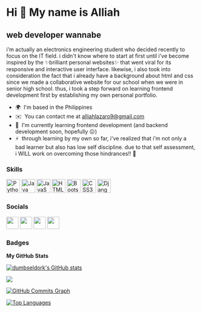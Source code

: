 Hi 👋 My name is Alliah
=======================

web developer wannabe
---------------------

i'm actually an electronics engineering student who decided recently to focus on the IT field. i didn't know where to start at first until i've become inspired by the ✨brilliant personal websites✨ that went viral for its responsive and interactive user interface. likewise, i also took into consideration the fact that i already have a background about html and css since we made a collaborative website for our school when we were in senior high school. thus, i took a step forward on learning frontend development first by establishing my own personal portfolio. 

* 🌍  I'm based in the Philippines
* ✉️  You can contact me at [alliahlazaro9@gmail.com](mailto:alliahlazaro9@gmail.com )
* 🧠  I'm currently learning frontend development (and backend development soon, hopefully 😖)
* ⚡  through learning by my own so far, i've realized that i'm not only a bad learner but also has low self discipline. due to that self assessment, i WILL work on overcoming those hindrances!! 🙏

### Skills

<p align="left">
<a href="https://www.python.org/" target="_blank" rel="noreferrer"><img src="https://raw.githubusercontent.com/danielcranney/readme-generator/main/public/icons/skills/python-colored.svg" width="36" height="36" alt="Python" /></a>
<a href="https://www.oracle.com/java/" target="_blank" rel="noreferrer"><img src="https://raw.githubusercontent.com/danielcranney/readme-generator/main/public/icons/skills/java-colored.svg" width="36" height="36" alt="Java" /></a>
<a href="https://developer.mozilla.org/en-US/docs/Web/JavaScript" target="_blank" rel="noreferrer"><img src="https://raw.githubusercontent.com/danielcranney/readme-generator/main/public/icons/skills/javascript-colored.svg" width="36" height="36" alt="JavaScript" /></a>
<a href="https://developer.mozilla.org/en-US/docs/Glossary/HTML5" target="_blank" rel="noreferrer"><img src="https://raw.githubusercontent.com/danielcranney/readme-generator/main/public/icons/skills/html5-colored.svg" width="36" height="36" alt="HTML5" /></a>
<a href="https://getbootstrap.com/" target="_blank" rel="noreferrer"><img src="https://raw.githubusercontent.com/danielcranney/readme-generator/main/public/icons/skills/bootstrap-colored.svg" width="36" height="36" alt="Bootstrap" /></a>
<a href="https://www.w3.org/TR/CSS/#css" target="_blank" rel="noreferrer"><img src="https://raw.githubusercontent.com/danielcranney/readme-generator/main/public/icons/skills/css3-colored.svg" width="36" height="36" alt="CSS3" /></a>
<a href="https://www.djangoproject.com/" target="_blank" rel="noreferrer"><img src="https://raw.githubusercontent.com/danielcranney/readme-generator/main/public/icons/skills/django-colored.svg" width="36" height="36" alt="Django" /></a>
</p>


### Socials

<p align="left"> <a href="https://www.facebook.com/alliahhlazaro" target="_blank" rel="noreferrer"><img src="https://raw.githubusercontent.com/danielcranney/readme-generator/main/public/icons/socials/facebook.svg" width="32" height="32" /></a> <a href="https://www.github.com/dumbseldork" target="_blank" rel="noreferrer"><img src="https://raw.githubusercontent.com/danielcranney/readme-generator/main/public/icons/socials/github.svg" width="32" height="32" /></a> <a href="http://www.instagram.com/damseldork" target="_blank" rel="noreferrer"><img src="https://raw.githubusercontent.com/danielcranney/readme-generator/main/public/icons/socials/instagram.svg" width="32" height="32" /></a> <a href="https://www.linkedin.com/in/alliahlazaro" target="_blank" rel="noreferrer"><img src="https://raw.githubusercontent.com/danielcranney/readme-generator/main/public/icons/socials/linkedin.svg" width="32" height="32" /></a></p>

### Badges

<b>My GitHub Stats</b>

<a href="http://www.github.com/dumbseldork"><img src="https://github-readme-stats.vercel.app/api?username=dumbseldork&show_icons=true&hide=&count_private=true&title_color=ef4444&text_color=ffffff&icon_color=64748b&bg_color=171717&hide_border=true&show_icons=true" alt="dumbseldork's GitHub stats" /></a>

<a href="http://www.github.com/dumbseldork"><img src="https://github-readme-streak-stats.herokuapp.com/?user=dumbseldork&stroke=ffffff&background=171717&ring=ef4444&fire=ef4444&currStreakNum=ffffff&currStreakLabel=ef4444&sideNums=ffffff&sideLabels=ffffff&dates=ffffff&hide_border=true" /></a>

<a href="http://www.github.com/dumbseldork"><img src="https://activity-graph.herokuapp.com/graph?username=dumbseldork&bg_color=171717&color=ffffff&line=64748b&point=ffffff&area_color=171717&area=true&hide_border=true&custom_title=GitHub%20Commits%20Graph" alt="GitHub Commits Graph" /></a>

<a href="https://github.com/dumbseldork" align="left"><img src="https://github-readme-stats.vercel.app/api/top-langs/?username=dumbseldork&langs_count=10&title_color=ef4444&text_color=ffffff&icon_color=64748b&bg_color=171717&hide_border=true&locale=en&custom_title=Top%20%Languages" alt="Top Languages" /></a>
